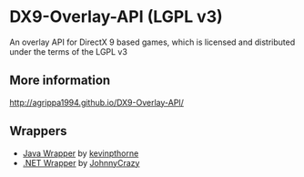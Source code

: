 DX9-Overlay-API (LGPL v3)
===============

An overlay API for DirectX 9 based games, which is licensed and distributed under the terms of the LGPL v3

More information
-------------

http://agrippa1994.github.io/DX9-Overlay-API/


Wrappers
-------------
* [Java Wrapper](https://github.com/kevinpthorne/Java-DX9-Overlay-API) by [kevinpthorne](https://github.com/kevinpthorne)
* [.NET Wrapper](https://github.com/JohnnyCrazy/DX9-Overlay-API-Wrapper) by [JohnnyCrazy](https://github.com/JohnnyCrazy)
